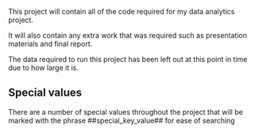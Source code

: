 This project will contain all of the code required for my data analytics project.

It will also contain any extra work that was required such as presentation materials and final report.

The data required to run this project has been left out at this point in time due to how large it is.


## Special values ##

There are a number of special values throughout the project that will be marked with the phrase ##special_key_value## for ease of searching


